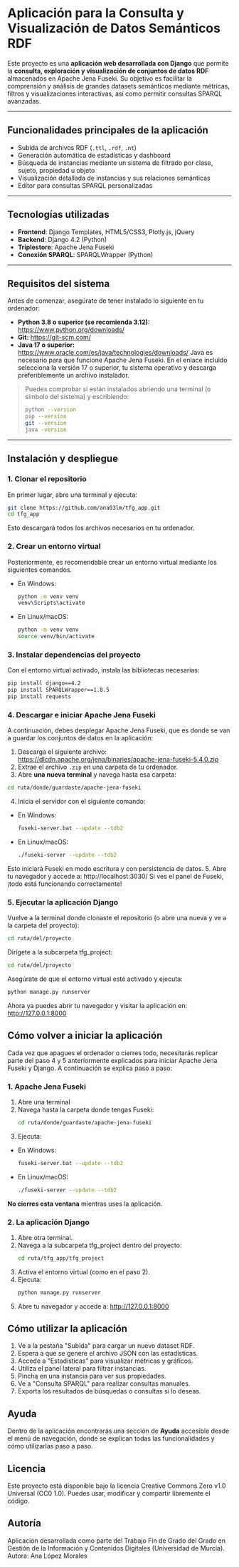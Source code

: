 # Aplicación para la Consulta y Visualización de Datos Semánticos RDF

Este proyecto es una **aplicación web desarrollada con Django** que permite la **consulta, exploración y visualización de conjuntos de datos RDF** almacenados en Apache Jena Fuseki. Su objetivo es facilitar la comprensión y análisis de grandes datasets semánticos mediante métricas, filtros y visualizaciones interactivas, así como permitir consultas SPARQL avanzadas.

---

## Funcionalidades principales de la aplicación

- Subida de archivos RDF (`.ttl`, `.rdf`, `.nt`)
- Generación automática de estadísticas y dashboard
- Búsqueda de instancias mediante un sistema de filtrado por clase, sujeto, propiedad u objeto
- Visualización detallada de instancias y sus relaciones semánticas
- Editor para consultas SPARQL personalizadas

---

## Tecnologías utilizadas

- **Frontend**: Django Templates, HTML5/CSS3, Plotly.js, jQuery
- **Backend**: Django 4.2 (Python)
- **Triplestore**: Apache Jena Fuseki
- **Conexión SPARQL**: SPARQLWrapper (Python)

---

## Requisitos del sistema
Antes de comenzar, asegúrate de tener instalado lo siguiente en tu ordenador:
- **Python 3.8 o superior (se recomienda 3.12):** https://www.python.org/downloads/
- **Git:** https://git-scm.com/
- **Java 17 o superior:** https://www.oracle.com/es/java/technologies/downloads/
Java es necesario para que funcione Apache Jena Fuseki. En el enlace incluido selecciona la versión 17 o superior, tu sistema operativo y descarga preferiblemente un archivo instalador.

> Puedes comprobar si están instalados abriendo una terminal (o símbolo del sistema) y escribiendo:
>
> ```bash
> python --version
> pip --version
> git --version
> java -version
> ```

---
  
## Instalación y despliegue

### 1. Clonar el repositorio
En primer lugar, abre una terminal y ejecuta: 
```bash
git clone https://github.com/ana03lm/tfg_app.git
cd tfg_app
````
Esto descargará todos los archivos necesarios en tu ordenador.

### 2. Crear un entorno virtual
Posteriormente, es recomendable crear un entorno virtual mediante los siguientes comandos.
- En Windows:
  ```bash
  python -m venv venv
  venv\Scripts\activate
  ```
- En Linux/macOS:
  ```bash
  python -m venv venv
  source venv/bin/activate
  ```

### 3. Instalar dependencias del proyecto
Con el entorno virtual activado, instala las bibliotecas necesarias:
```bash
pip install django==4.2
pip install SPARQLWrapper==1.8.5
pip install requests
```

### 4. Descargar e iniciar Apache Jena Fuseki
A continuación, debes desplegar Apache Jena Fuseki, que es donde se van a guardar los conjuntos de datos en la aplicación:
1. Descarga el siguiente archivo: https://dlcdn.apache.org/jena/binaries/apache-jena-fuseki-5.4.0.zip
2. Extrae el archivo `.zip` en una carpeta de tu ordenador.
3. Abre **una nueva terminal** y navega hasta esa carpeta: 
  ```bash
  cd ruta/donde/guardaste/apache-jena-fuseki
  ```
4. Inicia el servidor con el siguiente comando:
- En Windows:
  ```bash
  fuseki-server.bat --update --tdb2
  ```
- En Linux/macOS:
  ```bash
  ./fuseki-server --update --tdb2
  ```
Esto iniciará Fuseki en modo escritura y con persistencia de datos.
5. Abre tu navegador y accede a: http://localhost:3030/
Si ves el panel de Fuseki, ¡todo está funcionando correctamente!

### 5. Ejecutar la aplicación Django
Vuelve a la terminal donde clonaste el repositorio (o abre una nueva y ve a la carpeta del proyecto):
```bash
cd ruta/del/proyecto
```
Dirígete a la subcarpeta tfg_project:
```bash
cd ruta/del/proyecto
```
Asegúrate de que el entorno virtual esté activado y ejecuta:
```bash
python manage.py runserver
```
Ahora ya puedes abrir tu navegador y visitar la aplicación en: http://127.0.0.1:8000

## Cómo volver a iniciar la aplicación
Cada vez que apagues el ordenador o cierres todo, necesitarás replicar parte del paso 4 y 5 anteriormente explicados para iniciar Apache Jena Fuseki y Django. A continuación se explica paso a paso:
### 1. Apache Jena Fuseki
1. Abre una terminal
2. Navega hasta la carpeta donde tengas Fuseki:
   ```bash
   cd ruta/donde/guardaste/apache-jena-fuseki
   ```
3. Ejecuta:
  - En Windows:
    ```bash
    fuseki-server.bat --update --tdb2
    ```
- En Linux/macOS:
  ```bash
  ./fuseki-server --update --tdb2
  ```

**No cierres esta ventana** mientras uses la aplicación.

### 2. La aplicación Django
1. Abre otra terminal.
2. Navega a la subcarpeta tfg_project dentro del proyecto:
   ```bash
   cd ruta/tfg_app/tfg_project
   ```
3. Activa el entorno virtual (como en el paso 2).
3. Ejecuta:
   ```bash
   python manage.py runserver
   ```
4. Abre tu navegador y accede a: http://127.0.0.1:8000

## Cómo utilizar la aplicación
1. Ve a la pestaña "Subida" para cargar un nuevo dataset RDF.
2. Espera a que se genere el archivo JSON con las estadísticas.
3. Accede a "Estadísticas" para visualizar métricas y gráficos.
4. Utiliza el panel lateral para filtrar instancias.
5. Pincha en una instancia para ver sus propiedades.
6. Ve a "Consulta SPARQL" para realizar consultas manuales.
7. Exporta los resultados de búsquedas o consultas si lo deseas.

## Ayuda
Dentro de la aplicación encontrarás una sección de **Ayuda** accesible desde el menú de navegación, donde se explican todas las funcionalidades y cómo utilizarlas paso a paso.

## Licencia
Este proyecto está disponible bajo la licencia Creative Commons Zero v1.0 Universal (CC0 1.0). Puedes usar, modificar y compartir libremente el código.

## Autoría
Aplicación desarrollada como parte del Trabajo Fin de Grado del Grado en Gestión de la Información y Contenidos Digitales (Universidad de Murcia).
Autora: Ana López Morales
